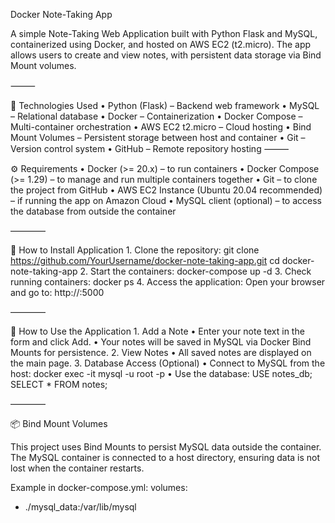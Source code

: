 Docker Note-Taking App

A simple Note-Taking Web Application built with Python Flask and MySQL, containerized using Docker, and hosted on AWS EC2 (t2.micro).
The app allows users to create and view notes, with persistent data storage via Bind Mount volumes.

⸻

📌 Technologies Used
	•	Python (Flask) – Backend web framework
	•	MySQL – Relational database
	•	Docker – Containerization
	•	Docker Compose – Multi-container orchestration
	•	AWS EC2 t2.micro – Cloud hosting
	•	Bind Mount Volumes – Persistent storage between host and container
 • Git – Version control system
 • GitHub – Remote repository hosting
⸻

⚙️ Requirements
• Docker (>= 20.x) – to run containers
• Docker Compose (>= 1.29) – to manage and run multiple containers together
• Git – to clone the project from GitHub
• AWS EC2 Instance (Ubuntu 20.04 recommended) – if running the app on Amazon Cloud
• MySQL client (optional) – to access the database from outside the container

————

🚀 How to Install Application
	1.	Clone the repository:
git clone https://github.com/YourUsername/docker-note-taking-app.git
cd docker-note-taking-app
 2.	Start the containers:
docker-compose up -d
 3.	Check running containers:
docker ps
 4.	Access the application:
Open your browser and go to:
http://<your-ec2-public-ip>:5000

————

📂 How to Use the Application
	1.	Add a Note
	•	Enter your note text in the form and click Add.
	•	Your notes will be saved in MySQL via Docker Bind Mounts for persistence.
	2.	View Notes
	•	All saved notes are displayed on the main page.
	3.	Database Access (Optional)
	•	Connect to MySQL from the host:
docker exec -it <mysql-container-name> mysql -u root -p
	•	Use the database:
USE notes_db;
SELECT * FROM notes;

————

📦 Bind Mount Volumes

This project uses Bind Mounts to persist MySQL data outside the container.
The MySQL container is connected to a host directory, ensuring data is not lost when the container restarts.

Example in docker-compose.yml:
volumes:
  - ./mysql_data:/var/lib/mysql


